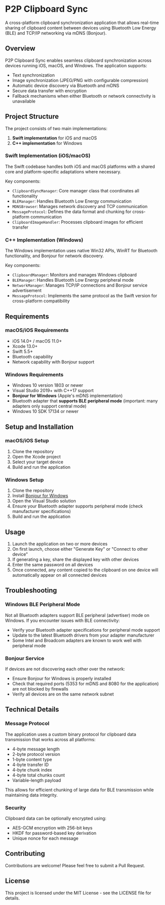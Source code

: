 

# P2P Clipboard Sync

A cross-platform clipboard synchronization application that allows real-time sharing of clipboard content between devices using Bluetooth Low Energy (BLE) and TCP/IP networking via mDNS (Bonjour).

## Overview

P2P Clipboard Sync enables seamless clipboard synchronization across devices running iOS, macOS, and Windows. The application supports:

- Text synchronization
- Image synchronization (JPEG/PNG with configurable compression)
- Automatic device discovery via Bluetooth and mDNS
- Secure data transfer with encryption
- Fallback mechanisms when either Bluetooth or network connectivity is unavailable

## Project Structure

The project consists of two main implementations:

1. **Swift implementation** for iOS and macOS
2. **C++ implementation** for Windows

### Swift Implementation (iOS/macOS)

The Swift codebase handles both iOS and macOS platforms with a shared core and platform-specific adaptations where necessary.

Key components:
- `ClipboardSyncManager`: Core manager class that coordinates all functionality
- `BLEManager`: Handles Bluetooth Low Energy communication
- `MDNSBrowser`: Manages network discovery and TCP communication
- `MessageProtocol`: Defines the data format and chunking for cross-platform communication
- `ClipboardImageHandler`: Processes clipboard images for efficient transfer

### C++ Implementation (Windows)

The Windows implementation uses native Win32 APIs, WinRT for Bluetooth functionality, and Bonjour for network discovery.

Key components:
- `ClipboardManager`: Monitors and manages Windows clipboard
- `BLEManager`: Handles Bluetooth Low Energy peripheral mode
- `NetworkManager`: Manages TCP/IP connections and Bonjour service advertisement
- `MessageProtocol`: Implements the same protocol as the Swift version for cross-platform compatibility

## Requirements

### macOS/iOS Requirements
- iOS 14.0+ / macOS 11.0+
- Xcode 13.0+
- Swift 5.5+
- Bluetooth capability
- Network capability with Bonjour support

### Windows Requirements
- Windows 10 version 1803 or newer
- Visual Studio 2019+ with C++17 support
- **Bonjour for Windows** (Apple's mDNS implementation)
- Bluetooth adapter that **supports BLE peripheral mode** (important: many adapters only support central mode)
- Windows 10 SDK 17134 or newer

## Setup and Installation

### macOS/iOS Setup
1. Clone the repository
2. Open the Xcode project
3. Select your target device
4. Build and run the application

### Windows Setup
1. Clone the repository
2. Install [Bonjour for Windows](https://developer.apple.com/bonjour/)
3. Open the Visual Studio solution
4. Ensure your Bluetooth adapter supports peripheral mode (check manufacturer specifications)
5. Build and run the application

## Usage

1. Launch the application on two or more devices
2. On first launch, choose either "Generate Key" or "Connect to other device"
3. If generating a key, share the displayed key with other devices
4. Enter the same password on all devices
5. Once connected, any content copied to the clipboard on one device will automatically appear on all connected devices

## Troubleshooting

### Windows BLE Peripheral Mode
Not all Bluetooth adapters support BLE peripheral (advertiser) mode on Windows. If you encounter issues with BLE connectivity:
- Verify your Bluetooth adapter specifications for peripheral mode support
- Update to the latest Bluetooth drivers from your adapter manufacturer
- Some Intel and Broadcom adapters are known to work well with peripheral mode

### Bonjour Service
If devices are not discovering each other over the network:
- Ensure Bonjour for Windows is properly installed
- Check that required ports (5353 for mDNS and 8080 for the application) are not blocked by firewalls
- Verify all devices are on the same network subnet

## Technical Details

### Message Protocol
The application uses a custom binary protocol for clipboard data transmission that works across all platforms:

- 4-byte message length
- 2-byte protocol version
- 1-byte content type
- 4-byte transfer ID
- 4-byte chunk index
- 4-byte total chunks count
- Variable-length payload

This allows for efficient chunking of large data for BLE transmission while maintaining data integrity.

### Security
Clipboard data can be optionally encrypted using:
- AES-GCM encryption with 256-bit keys
- HKDF for password-based key derivation
- Unique nonce for each message

## Contributing

Contributions are welcome! Please feel free to submit a Pull Request.

## License

This project is licensed under the MIT License - see the LICENSE file for details.
